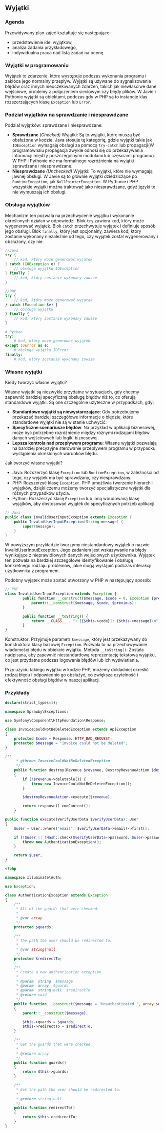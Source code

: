 ## Wyjątki

### Agenda
Przewidywany plan zajęć kształtuje się następująco:
* przedstawienie idei wyjątków,
* analiza zadania przykładowego,
* indywidualna praca nad listą zadań na ocenę.

### Wyjątki w programowaniu 

Wyjątek to zdarzenie, które występuje podczas wykonania programu i zakłóca jego normalny przepływ. Wyjątki są używane do sygnalizowania błędów oraz innych nieoczekiwanych zdarzeń, takich jak niewłaściwe dane wejściowe, problemy z połączeniem sieciowym czy błędy plików. W Javie i Pythonie wyjątki są obiektami, podczas gdy w PHP są to instancje klas rozszerzających klasę `Exception` lub `Error`.

### Podział wyjątków na sprawdzanie i niesprawdzane

Podział wyjątków: sprawdzane i niesprawdzane:

* **Sprawdzane** _(Checked)_ Wyjątki: Są to wyjątki, które muszą być obsłużone w kodzie. Java stosuje tę kategorię, gdzie wyjątki takie jak `IOException` wymagają obsługi za pomocą `try-catch` lub propagacji(W programownaiu propagacja zwykle odnosi się do przekazywania informacji między poszczególnymi modułami lub częściami programu). W PHP i Pythonie nie ma formalnego rozróżnienia na wyjątki sprawdzane i niesprawdzane.
* **Niesprawdzane** _(Unchecked)_ Wyjątki: To wyjątki, które nie wymagają jawnej obsługi. W Javie są to głównie wyjątki dziedziczące po `RuntimeException`, jak `NullPointerException`. W Pythonie i PHP wszystkie wyjątki można traktować jako niesprawdzane, gdyż języki te nie wymuszają ich obsługi.

### Obsługa wyjątków 

Mechanizm ten pozwala na przechwycenie wyjątku i wykonanie określonych działań w odpowiedzi. Blok `try` zawiera kod, który może wygenerować wyjątek. Blok `catch` przechwytuje wyjątek i definiuje sposób jego obsługi. Blok `finally`, który jest opcjonalny, zawiera kod, który zostanie wykonany niezależnie od tego, czy wyjątek został wygenerowany i obsłużony, czy nie.

```java
//Java
try {
    // kod, który może generować wyjątek
} catch (IOException e) {
    // obsługa wyjątku IOException
} finally {
    // kod, który zostanie wykonany zawsze
}
```

```php
//PHP
try {
    // kod, który może generować wyjątek
} catch (Exception $e) {
    // obsługa wyjątku
} finally {
    // kod, który zostanie wykonany zawsze
}
```

```python
# Python
try:
    # kod, który może generować wyjątek
except IOError as e:
    # obsługa wyjątku IOError
finally:
    # kod, który zostanie wykonany zawsze
```

### Własne wyjątki
Kiedy tworzyć własne wyjątki?

Własne wyjątki są niezwykle przydatne w sytuacjach, gdy chcemy zapewnić bardziej specyficzną obsługę błędów niż to, co oferują standardowe wyjątki. Są one szczególnie użyteczne w przypadkach, gdy:

* **Standardowe wyjątki są niewystarczające**: Gdy potrzebujemy przekazać bardziej szczegółowe informacje o błędzie, które standardowe wyjątki nie są w stanie uchwycić.
* **Specyficzne scenariusze błędów**: Na przykład w aplikacji biznesowej, może być potrzebne rozróżnienie między różnymi rodzajami błędów danych wejściowych lub logiki biznesowej.
* **Lepsza kontrola nad przepływem programu**: Własne wyjątki pozwalają na bardziej precyzyjne sterowanie przepływem programu w przypadku wystąpienia określonych warunków błędu.

Jak tworzyć własne wyjątki?

* Java: Rozszerzyć klasę `Exception` lub `RuntimeException`, w zależności od tego, czy wyjątek ma być sprawdzany, czy niesprawdzany.
* PHP: Rozszerzyć klasę `Exception`. PHP umożliwia tworzenie hierarchii wyjątków, dzięki czemu możemy tworzyć specjalistyczne wyjątki dla różnych przypadków użycia.
* Python: Rozszerzyć klasę `Exception` lub inną wbudowaną klasę wyjątków, aby dostosować wyjątek do specyficznych potrzeb aplikacji.

```java 
// Java
public class InvalidUserInputException extends Exception {
    public InvalidUserInputException(String message) {
        super(message);
    }
}
```

W powyższym przykładzie tworzymy niestandardowy wyjątek o nazwie InvalidUserInputException. Jego zadaniem jest wskazywanie na błędy wynikające z nieprawidłowych danych wejściowych użytkownika. Wyjątek ten pozwala na bardziej szczegółowe identyfikowanie i obsługę konkretnego rodzaju problemów, jakie mogą wystąpić podczas interakcji użytkownika z programem.

Podobny wyjątek może zostać utworzony w PHP w następujący sposób:

```php
// PHP
class InvalidUserInputException extends Exception {
        public function __construct($message, $code = 0, Exception $previous = null) {
            parent::__construct($message, $code, $previous);
        }

        public function __toString() {
            return __CLASS__ . ": [{$this->code}]: {$this->message}\n";
        }
}
```
Konstruktor: Przyjmuje parametr `$message`, który jest przekazywany do konstruktora klasy bazowej `Exception`. Pozwala to na przechowywanie wiadomości błędu w obiekcie wyjątku. Metoda `__toString()`: Została nadpisana, aby zapewnić niestandardową reprezentację tekstową wyjątku, co jest przydatne podczas logowania błędów lub ich wyświetlania.

Przy użyciu takiego wyjątku w kodzie PHP, możemy dokładniej określić rodzaj błędu i odpowiednio go obsłużyć, co zwiększa czytelność i efektywność obsługi błędów w naszej aplikacji.


### Przykłady


```php
declare(strict_types=1);

namespace Sprawby\Exceptions;

use Symfony\Component\HttpFoundation\Response;

class InvoiceCouldNotBeDeletedException extends ApiException
{
    protected $code = Response::HTTP_BAD_REQUEST;
    protected $message = "Invoice could not be deleted";
}
```

```php
/**
     * @throws InvoiceCouldNotBeDeletedException
     */
    public function destroy(Revenue $revenue, DestroyRevenueAction $destroyRevenueAction): Response
    {
        if (!$revenue->deletable()) {
            throw new InvoiceCouldNotBeDeletedException();
        }

        $destroyRevenueAction->execute($revenue);

        return response()->noContent();
    }
```


```php
public function execute(VerifyUserData $verifyUserData): User
{
    $user = User::where("email", $verifyUserData->email)->first();

    if (!$user || !Hash::check($verifyUserData->password, $user->password)) {
        throw new AuthenticationException();
    }

    return $user;
}
```

```php
<?php

namespace Illuminate\Auth;

use Exception;

class AuthenticationException extends Exception
{
    /**
     * All of the guards that were checked.
     *
     * @var array
     */
    protected $guards;

    /**
     * The path the user should be redirected to.
     *
     * @var string|null
     */
    protected $redirectTo;

    /**
     * Create a new authentication exception.
     *
     * @param  string  $message
     * @param  array  $guards
     * @param  string|null  $redirectTo
     * @return void
     */
    public function __construct($message = 'Unauthenticated.', array $guards = [], $redirectTo = null)
    {
        parent::__construct($message);

        $this->guards = $guards;
        $this->redirectTo = $redirectTo;
    }

    /**
     * Get the guards that were checked.
     *
     * @return array
     */
    public function guards()
    {
        return $this->guards;
    }

    /**
     * Get the path the user should be redirected to.
     *
     * @return string|null
     */
    public function redirectTo()
    {
        return $this->redirectTo;
    }
}
```